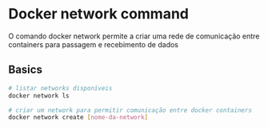# Docker network command

O comando docker network permite a criar uma rede de comunicação entre containers para passagem e recebimento de dados

## Basics

```bash
# listar networks disponíveis 
docker network ls 

# criar um network para permitir comunicação entre docker containers
docker network create [nome-da-network]
```
